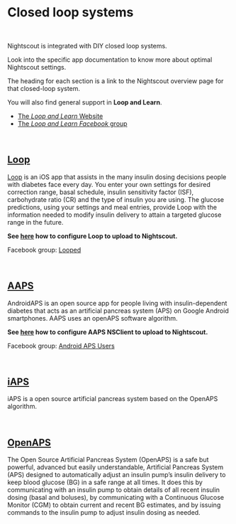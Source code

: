 # Closed loop systems

</br>

Nightscout is integrated with DIY closed loop systems.

Look into the specific app documentation to know more about optimal Nightscout settings.

The heading for each section is a link to the Nightscout overview page for that closed-loop system.

You will also find general support in **Loop and Learn**.

* [The *Loop and Learn* Website](https://www.loopandlearn.org/)
* [The *Loop and Learn* *Facebook* group](https://www.facebook.com/groups/LOOPandLEARN)

</br>

## [Loop](https://loopkit.github.io/loopdocs)

[Loop](https://loopdocs.org) is an iOS app that assists in the many insulin dosing decisions people with diabetes face every day. You enter your own settings for desired correction range, basal schedule, insulin sensitivity factor (ISF), carbohydrate ratio (CR) and the type of insulin you are using.  The glucose predictions, using your settings and meal entries, provide Loop with the information needed to modify insulin delivery to attain a targeted glucose range in the future.

**See [here](https://loopkit.github.io/loopdocs/loop-3/services/#nightscout-login) how to configure Loop to upload to Nightscout.**

Facebook group: [Looped](https://www.facebook.com/groups/TheLoopedGroup)

</br>

## [AAPS](https://androidaps.readthedocs.io/en/latest/index.html)

AndroidAPS is an open source app for people living with insulin-dependent diabetes that acts as an artificial pancreas system (APS) on Google Android smartphones. AAPS uses an openAPS software algorithm.

**See [here](https://androidaps.readthedocs.io/en/latest/Configuration/Preferences.html#nsclient) how to configure AAPS NSClient to upload to Nightscout.**

Facebook group: [Android APS Users](https://www.facebook.com/groups/AndroidAPSUsers)

</br>

## [iAPS](https://iaps.readthedocs.io/en/main/)

iAPS is a open source artificial pancreas system based on the OpenAPS algorithm.

</br>

## [OpenAPS](https://openaps.readthedocs.io/en/latest/index.html)

The Open Source Artificial Pancreas System (OpenAPS) is a safe but powerful, advanced but easily understandable, Artificial Pancreas System (APS) designed to automatically adjust an insulin pump’s insulin delivery to keep blood glucose (BG) in a safe range at all times. It does this by communicating with an insulin pump to obtain details of all recent insulin dosing (basal and boluses), by communicating with a Continuous Glucose Monitor (CGM) to obtain current and recent BG estimates, and by issuing commands to the insulin pump to adjust insulin dosing as needed.
